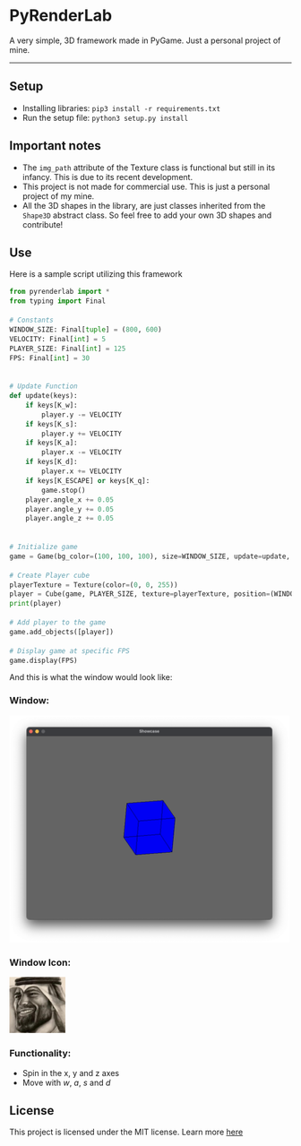 # PyRenderLab
A very simple, 3D framework made in PyGame. Just a personal project of mine.

---

## Setup
- Installing libraries:
`pip3 install -r requirements.txt`
- Run the setup file:
`python3 setup.py install`

## Important notes
- The `img_path` attribute of the Texture class is functional but still in its infancy. This is due to its recent development.
- This project is not made for commercial use. This is just a personal project of my mine.
- All the 3D shapes in the library, are just classes inherited from the `Shape3D` abstract class. So feel free to add your own 3D shapes and contribute!

## Use
Here is a sample script utilizing this framework
```python
from pyrenderlab import *
from typing import Final

# Constants
WINDOW_SIZE: Final[tuple] = (800, 600)
VELOCITY: Final[int] = 5
PLAYER_SIZE: Final[int] = 125
FPS: Final[int] = 30


# Update Function
def update(keys):
    if keys[K_w]:
        player.y -= VELOCITY
    if keys[K_s]:
        player.y += VELOCITY
    if keys[K_a]:
        player.x -= VELOCITY
    if keys[K_d]:
        player.x += VELOCITY
    if keys[K_ESCAPE] or keys[K_q]:
        game.stop()
    player.angle_x += 0.05
    player.angle_y += 0.05
    player.angle_z += 0.05


# Initialize game
game = Game(bg_color=(100, 100, 100), size=WINDOW_SIZE, update=update, window_title="Showcase", icon_image="./.github/images/icon.png")

# Create Player cube
playerTexture = Texture(color=(0, 0, 255))
player = Cube(game, PLAYER_SIZE, texture=playerTexture, position=(WINDOW_SIZE[0] // 2, WINDOW_SIZE[1] // 2, 0))
print(player)

# Add player to the game
game.add_objects([player])

# Display game at specific FPS
game.display(FPS)
```
And this is what the window would look like:
### Window:
<img src="./.github/images/screenshot0.png" width=500>

### Window Icon:
<img src="./.github/images/icon.png" width=100>

### Functionality:
- Spin in the x, y and z axes
- Move with *w*, *a*, *s* and *d*

## License
This project is licensed under the MIT license. Learn more [here](LICENSE)